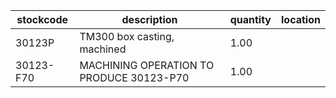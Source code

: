 |stockcode|description|quantity|location|
|---------|-----------|--------|--------|
|30123P|TM300 box casting, machined|1.00||
|30123-F70|MACHINING OPERATION TO PRODUCE 30123-P70|1.00||
